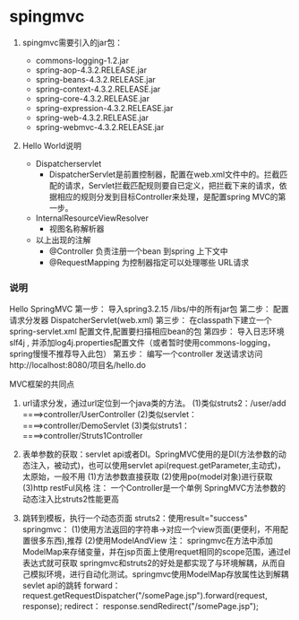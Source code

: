 # spingmvc

1. spingmvc需要引入的jar包：

	- commons-logging-1.2.jar
	- spring-aop-4.3.2.RELEASE.jar
	- spring-beans-4.3.2.RELEASE.jar
	- spring-context-4.3.2.RELEASE.jar
	- spring-core-4.3.2.RELEASE.jar
	- spring-expression-4.3.2.RELEASE.jar
	- spring-web-4.3.2.RELEASE.jar
	- spring-webmvc-4.3.2.RELEASE.jar

2. Hello World说明

	- Dispatcherservlet
		- DispatcherServlet是前置控制器，配置在web.xml文件中的。拦截匹配的请求，Servlet拦截匹配规则要自已定义，把拦截下来的请求，依据相应的规则分发到目标Controller来处理，是配置spring MVC的第一步。
	- InternalResourceViewResolver
		- 视图名称解析器
	- 以上出现的注解
		- @Controller 负责注册一个bean 到spring 上下文中
		- @RequestMapping 为控制器指定可以处理哪些 URL请求
			
### 说明

Hello SpringMVC
第一步： 导入spring3.2.15 /libs/中的所有jar包
第二步： 配置请求分发器  DispatcherServlet(web.xml)
第三步： 在classpath下建立一个 spring-servlet.xml  配置文件,配置要扫描相应bean的包
第四步： 导入日志环境  slf4j  , 并添加log4j.properties配置文件（或者暂时使用commons-logging，spring慢慢不推荐导入此包）
第五步：  编写一个controller  发送请求访问  http://localhost:8080/项目名/hello.do


MVC框架的共同点
1. url请求分发，通过url定位到一个java类的方法。
	(1)类似struts2：/user/add	====>controller/UserController
	(2)类似servlet：====>controller/DemoServlet
	(3)类似struts1：====>controller/Struts1Controller
	
2. 表单参数的获取：servlet api或者DI。SpringMVC使用的是DI(方法参数的动态注入，被动式)，也可以使用servlet api(request.getParameter,主动式)，太原始，一般不用
	(1)方法参数直接获取
	(2)使用po(model对象)进行获取
	(3)http restFul风格
	注：
	一个Controller是一个单例
	SpringMVC方法参数的动态注入比struts2性能更高
	
3. 跳转到模板，执行一个动态页面
	struts2：使用result="success"
	springmvc：
	(1)使用方法返回的字符串->对应一个view页面(更便利，不用配置很多东西),推荐
	(2)使用ModelAndView
	注：
	springmvc在方法中添加ModelMap来存储变量，并在jsp页面上使用requet相同的scope范围，通过el表达式就可获取
	springmvc和struts2的好处是都实现了与环境解耦，从而自己模拟环境，进行自动化测试。springmvc使用ModelMap存放属性达到解耦
	sevlet api的跳转
		forward： request.getRequestDispatcher("/somePage.jsp").forward(request, response);
		redirect： response.sendRedirect("/somePage.jsp");
	
	
	
	
	
	
	

